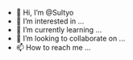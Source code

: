 - 👋 Hi, I’m @Sultyo
- 👀 I’m interested in ...
- 🌱 I’m currently learning ...
- 💞️ I’m looking to collaborate on ...
- 📫 How to reach me ...

<!---
Sultyo/Sultyo is a ✨ special ✨ repository because its `README.md` (this file) appears on your GitHub profile.
You can click the Preview link to take a look at your changes.
--->
